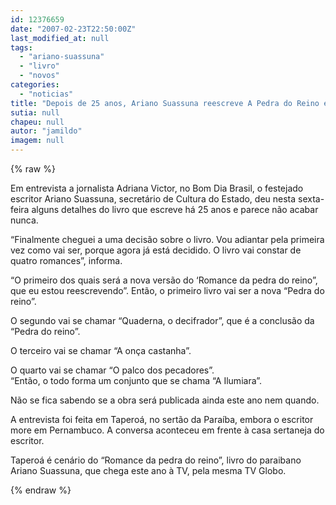 ```yaml
---
id: 12376659
date: "2007-02-23T22:50:00Z"
last_modified_at: null
tags:
  - "ariano-suassuna"
  - "livro"
  - "novos"
categories:
  - "noticias"
title: "Depois de 25 anos, Ariano Suassuna reescreve A Pedra do Reino e j\u00e1 sabe o nome que vai dar ao novo livro"
sutia: null
chapeu: null
autor: "jamildo"
imagem: null
---
```

{% raw %}
<p>Em entrevista a jornalista Adriana Victor, no Bom Dia Brasil, o festejado escritor Ariano Suassuna, secret&aacute;rio de Cultura do Estado, deu nesta sexta-feira alguns detalhes do livro que escreve h&aacute; 25 anos e parece n&atilde;o acabar nunca.</p>
<p>&ldquo;Finalmente cheguei a uma decis&atilde;o sobre o livro. Vou adiantar pela primeira vez como vai ser, porque agora j&aacute; est&aacute; decidido. O livro vai constar de quatro romances&rdquo;, informa.</p>
<p>&ldquo;O primeiro dos quais ser&aacute; a nova vers&atilde;o do &lsquo;Romance da pedra do reino&rdquo;, que eu estou reescrevendo&rdquo;. Ent&atilde;o, o primeiro livro vai ser a nova &ldquo;Pedra do reino&rdquo;.</p>
<p>O segundo vai se chamar &ldquo;Quaderna, o decifrador&rdquo;, que &eacute; a conclus&atilde;o da &ldquo;Pedra do reino&rdquo;.</p>
<p>O terceiro vai se chamar &ldquo;A on&ccedil;a castanha&rdquo;.</p>
<p>O quarto vai se chamar &ldquo;O palco dos pecadores&rdquo;.<br />&ldquo;Ent&atilde;o, o todo forma um conjunto que se chama &ldquo;A Ilumiara&rdquo;.</p>
<p>N&atilde;o se fica sabendo se a obra ser&aacute; publicada ainda este ano nem quando.</p>
<p>A entrevista foi feita em Tapero&aacute;, no sert&atilde;o da Para&iacute;ba, embora o escritor more em Pernambuco. A conversa aconteceu em frente &agrave; casa sertaneja do escritor.</p>
<p>Tapero&aacute; &eacute; cen&aacute;rio do &ldquo;Romance da pedra do reino&rdquo;, livro do paraibano Ariano Suassuna, que chega este ano &agrave; TV, pela mesma TV Globo.</p>
{% endraw %}